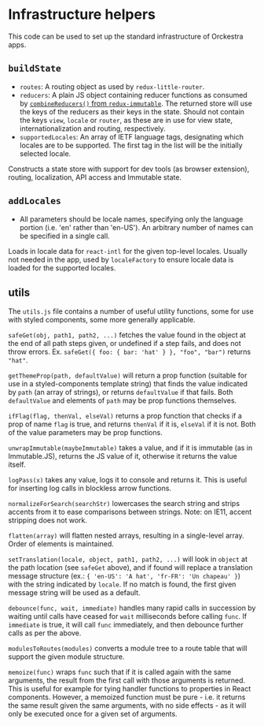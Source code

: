 # Infrastructure helpers

This code can be used to set up the standard infrastructure of Orckestra apps.

## `buildState`

- `routes`: A routing object as used by `redux-little-router`.
- `reducers`: A plain JS object containing reducer functions as consumed by [`combineReducers()` from `redux-immutable`](https://github.com/gajus/redux-immutable#usage). The returned store will use the keys of the reducers as their keys in the state. Should not contain the keys `view`, `locale` or `router`, as these are in use for view state, internationalization and routing, respectively.
- `supportedLocales`: An array of IETF language tags, designating which locales are to be supported. The first tag in the list will be the initially selected locale.

Constructs a state store with support for dev tools (as browser extension), routing, localization, API access and Immutable state.

## `addLocales`

- All parameters should be locale names, specifying only the language portion (i.e. 'en' rather than 'en-US'). An arbitrary number of names can be specified in a single call.

Loads in locale data for `react-intl` for the given top-level locales. Usually not needed in the app, used by `localeFactory` to ensure locale data is loaded for the supported locales.

## utils

The `utils.js` file contains a number of useful utility functions, some for use with styled components, some more generally applicable.

`safeGet(obj, path1, path2, ...)` fetches the value found in the object at the end of all path steps given, or undefined if a step fails, and does not throw errors. Ex. `safeGet({ foo: { bar: 'hat' } }, "foo", "bar")` returns `"hat"`.

`getThemeProp(path, defaultValue)` will return a prop function (suitable for use in a styled-components template string) that finds the value indicated by `path` (an array of strings), or returns `defaultValue` if that fails. Both `defaultValue` and elements of `path` may be prop functions themselves.

`ifFlag(flag, thenVal, elseVal)` returns a prop function that checks if a prop of name `flag` is true, and returns `thenVal` if it is, `elseVal` if it is not. Both of the value parameters may be prop functions.

`unwrapImmutable(maybeImmutable)` takes a value, and if it is immutable (as in Immutable.JS), returns the JS value of it, otherwise it returns the value itself.

`logPass(x)` takes any value, logs it to console and returns it. This is useful for inserting log calls in blockless arrow functions.

`normalizeForSearch(searchStr)` lowercases the search string and strips accents from it to ease comparisons between strings. Note: on IE11, accent stripping does not work.

`flatten(array)` will flatten nested arrays, resulting in a single-level array. Order of elements is maintained.

`setTranslation(locale, object, path1, path2, ...)` will look in `object` at the path location (see `safeGet` above), and if found will replace a translation message structure (ex.: `{ 'en-US': 'A hat', 'fr-FR': 'Un chapeau' }`) with the string indicated by `locale`. If no match is found, the first given message string will be used as a default.

`debounce(func, wait, immediate)` handles many rapid calls in succession by waiting until calls have ceased for `wait` milliseconds before calling `func`. If `immediate` is true, it will call `func` immediately, and then debounce further calls as per the above.

`modulesToRoutes(modules)` converts a module tree to a route table that will support the given module structure.

`memoize(func)` wraps `func` such that if it is called again with the same arguments, the result from the first call with those arguments is returned. This is useful for example for tying handler functions to properties in React components. However, a memoized function must be pure - i.e. it returns the same result given the same arguments, with no side effects - as it will only be executed once for a given set of arguments.
